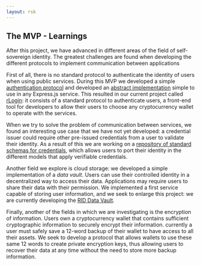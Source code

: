 ```yaml
---
layout: rsk
---
```


## The MVP - Learnings

After this project, we have advanced in different areas of the field of self-sovereign identity. The greatest challenges are found when developing the different protocols to implement communication between applications

First of all, there is no standard protocol to authenticate the identity of users when using public services. During this MVP we developed a simple [authentication protocol](../../specs/did-auth) and developed an [abstract implementation](../../rlogin/libraries/express-did-auth) simple to use in any Express.js service. This resulted in our current project called [rLogin](../../rlogin): it consists of a standard protocol to authenticate users, a front-end tool for developers to allow their users to choose any cryptocurrency wallet to operate with the services.

When we try to solve the problem of communication between services, we found an interesting use case that we have not yet developed: a credential issuer could require other pre-issued credentials from a user to validate their identity. As a result of this we are working on a [repository of standard schemas for credentials](../../rlogin/libraries/vc-json-schemas), which allows users to port their identity in the different models that apply verifiable credentials.

Another field we explore is cloud storage: we developed a simple implementation of a _data vault_. Users can use their controlled identity in a decentralized way to access their data. Applications may require users to share their data with their permission. We implemented a first service capable of storing user information, and we seek to enlarge this project: we are currently developing the [RID Data Vault](../../data-vault).

Finally, another of the fields in which we are investigating is the encryption of information. Users own a cryptocurrency wallet that contains sufficient cryptographic information to securely encrypt their information. currently a user must safely save a 12-word backup of their wallet to have access to all their assets. We seek to develop a protocol that allows wallets to use these same 12 words to create private encryption keys, thus allowing users to recover their data at any time without the need to store more backup information.
